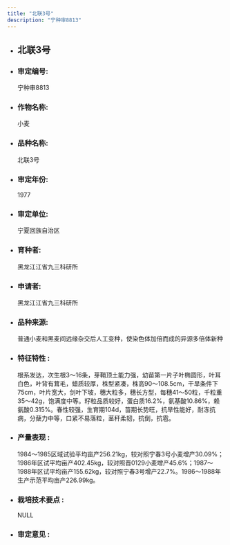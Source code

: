```yaml
---
title: "北联3号"
description: "宁种审8813"
---
```

* ## 北联3号
* ###  审定编号:  
   宁种审8813

*  ### 作物名称:  
   小麦

*   ###  品种名称: 
    北联3号

*   ### 审定年份: 
    1977

*   ### 审定单位:  
    宁夏回族自治区

*   ### 育种者:  
    黑龙江江省九三科研所

*   ### 申请者:  
    黑龙江江省九三科研所

*   ### 品种来源:  
    普通小麦和黑麦间远缘杂交后人工变种，使染色体加倍而成的异源多倍体新种

*   ### 特征特性 : 
    根系发达，次生根3～16条，芽鞘顶土能力强，幼苗第一片子叶椭圆形，叶耳白色，叶背有茸毛，蜡质较厚，株型紧凑，株高90～108.5cm，干旱条件下75cm，叶片宽大，剑叶下坡，穗大粒多，穗长方型，每穗41～50粒，千粒重35～42g，饱满度中等。籽粒品质较好，蛋白质16.2%，氨基酸10.86%，赖氨酸0.315%。春性较强，生育期104d，苗期长势旺，抗旱性能好，耐冻抗病，分蘖力中等，口紧不易落粒，茎秆柔韧，抗倒，抗雹。

*   ### 产量表现 : 
    1984～1985区域试验平均亩产256.21kg，较对照宁春3号小麦增产30.09%；1986年区试平均亩产402.45kg，较对照晋0129小麦增产45.6%；1987～1988年区试平均亩产155.62kg，较对照宁春3号增产22.7%。1986～1988年生产示范平均亩产226.99kg。

*   ### 栽培技术要点 : 
    NULL

*   ### 审定意见 : 
    
